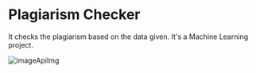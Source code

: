 # Plagiarism Checker
 It checks the plagiarism based on the data given.
 It's a Machine Learning project.

 
![imageApiImg](https://github.com/user-attachments/assets/66e0dea9-af57-48a9-b6ed-b3b3245e9ac0)
